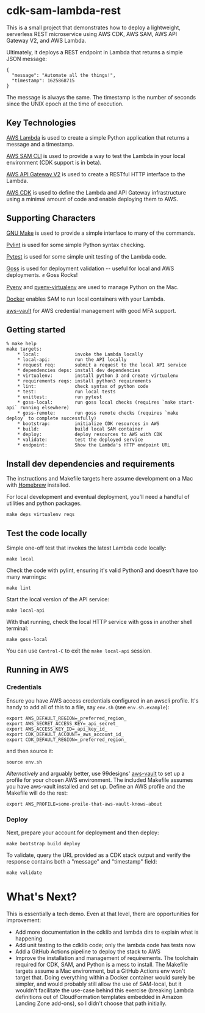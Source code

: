 # cdk-sam-lambda-rest

This is a small project that demonstrates how to deploy a lightweight,
serverless REST microservice using AWS CDK, AWS SAM, AWS API Gateway V2,
and AWS Lambda.

Ultimately, it deploys a REST endpoint in Lambda that returns a simple
JSON message:

    {
      "message": "Automate all the things!",
      "timestamp": 1625868715
    }

The message is always the same. The timestamp is the number of seconds
since the UNIX epoch at the time of execution.


## Key Technologies

[AWS Lambda](https://docs.aws.amazon.com/lambda/latest/dg/python-handler.html)
is used to create a simple Python application that returns a message and a timestamp.

[AWS SAM CLI](https://docs.aws.amazon.com/serverless-application-model/latest/developerguide/serverless-cdk-getting-started.html)
is used to provide a way to test the Lambda in your local environment (CDK support is in beta).

[AWS API Gateway V2](https://docs.aws.amazon.com/apigateway/latest/developerguide/http-api-develop-integrations-lambda.html)
is used to create a RESTful HTTP interface to the Lambda.

[AWS CDK](https://aws.amazon.com/blogs/compute/better-together-aws-sam-and-aws-cdk/)
is used to define the Lambda and API Gateway infrastructure using
a minimal amount of code and enable deploying them to AWS.


## Supporting Characters

[GNU Make](https://www.gnu.org/software/make/manual/) is used to provide a simple interface to many of the commands.

[Pylint](https://pylint.org/) is used for some simple Python syntax checking.

[Pytest](https://pytest.org/) is used for some simple unit testing of the Lambda code.

[Goss](https://goss.rocks/) is used for deployment validation -- useful for local and AWS deployments. &#x270a; Goss Rocks!

[Pyenv](https://github.com/pyenv/pyenv) and [pyenv-virtualenv](https://github.com/pyenv/pyenv-virtualenv) are used to manage Python on the Mac.

[Docker](https://docs.docker.com/get-docker/) enables SAM to run local containers
with your Lambda.

[aws-vault](https://github.com/99designs/aws-vault) for AWS credential management with good MFA support.


## Getting started

```
% make help
make targets:
    * local:             invoke the Lambda locally
    * local-api:         run the API locally
    * request req:       submit a request to the local API service
    * dependencies deps: install dev dependencies
    * virtualenv:        install python 3 and create virtualenv
    * requirements reqs: install python3 requirements
    * lint:              check syntax of python code
    * test:              run local tests
    * unittest:          run pytest
    * goss-local:        run goss local checks (requires `make start-api` running elsewhere)
    * goss-remote:       run goss remote checks (requires `make deploy` to complete successfully)
    * bootstrap:         initialize CDK resources in AWS
    * build:             build local SAM container
    * deploy:            deploy resources to AWS with CDK
    * validate:          test the deployed service
    * endpoint:          Show the Lambda's HTTP endpoint URL
```

## Install dev dependencies and requirements

The instructions and Makefile targets here assume development
on a Mac with [Homebrew](https://brew.sh) installed.

For local development and eventual deployment, you'll need a handful
of utilities and python packages.

    make deps virtualenv reqs


## Test the code locally

Simple one-off test that invokes the latest Lambda code locally:

    make local

Check the code with pylint, ensuring it's valid Python3 and doesn't
have too many warnings:

    make lint

Start the local version of the API service:

    make local-api

With that running, check the local HTTP service with goss in another
shell terminal:

    make goss-local

You can use `Control-C` to exit the `make local-api` session.


## Running in AWS

### Credentials

Ensure you have AWS access credentials configured in an awscli profile.
It's handy to add all of this to a file, say `env.sh` (see `env.sh.example`):

    export AWS_DEFAULT_REGION=_preferred_region_
    export AWS_SECRET_ACCESS_KEY=_api_secret_
    export AWS_ACCESS_KEY_ID=_api_key_id_
    export CDK_DEFAULT_ACCOUNT=_aws_account_id_
    export CDK_DEFAULT_REGION=_preferred_region_

and then source it:

    source env.sh

_Alternatively_ and arguably better, use 99designs' [aws-vault](https://github.com/99designs/aws-vault)
to set up a profile for your chosen AWS environment. The included Makefile assumes you have aws-vault
installed and set up. Define an AWS profile and the Makefile will do the rest:

    export AWS_PROFILE=some-proile-that-aws-vault-knows-about

### Deploy

Next, prepare your account for deployment and then deploy:

    make bootstrap build deploy

To validate, query the URL provided as a CDK stack output
and verify the response contains both a "message" and "timestamp" field:

    make validate


# What's Next?

This is essentially a tech demo. Even at that level, there are opportunities
for improvement:

* Add more documentation in the cdklib and lambda dirs to explain
  what is happening
* Add unit testing to the cdklib code; only the lambda code has tests now
* Add a GitHub Actions pipeline to deploy the stack to AWS
* Improve the installation and management of requirements.
  The toolchain required for CDK, SAM, and Python is a mess to install.
  The Makefile targets assume a Mac environment, but a GitHub Actions
  env won't target that. Doing everything within a Docker container
  would surely be simpler, and would probably still allow the use
  of SAM-local, but it wouldn't facilitate the use-case behind this
  exercise (breaking Lambda definitions out of CloudFormation templates
  embedded in Amazon Landing Zone add-ons), so I didn't choose that
  path initially.
